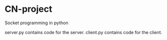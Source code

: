 # CN-project
Socket programming in python

server.py contains code for the server.
client.py contains code for the client.

